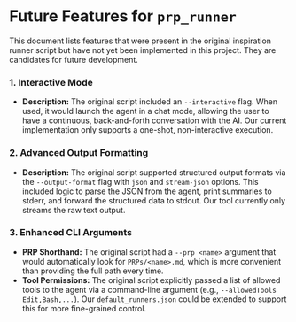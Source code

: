 # Future Features for `prp_runner`

This document lists features that were present in the original inspiration runner script but have not yet been implemented in this project. They are candidates for future development.

### 1. Interactive Mode

- **Description:** The original script included an `--interactive` flag. When used, it would launch the agent in a chat mode, allowing the user to have a continuous, back-and-forth conversation with the AI. Our current implementation only supports a one-shot, non-interactive execution.

### 2. Advanced Output Formatting

- **Description:** The original script supported structured output formats via the `--output-format` flag with `json` and `stream-json` options. This included logic to parse the JSON from the agent, print summaries to stderr, and forward the structured data to stdout. Our tool currently only streams the raw text output.

### 3. Enhanced CLI Arguments

- **PRP Shorthand:** The original script had a `--prp <name>` argument that would automatically look for `PRPs/<name>.md`, which is more convenient than providing the full path every time.
- **Tool Permissions:** The original script explicitly passed a list of allowed tools to the agent via a command-line argument (e.g., `--allowedTools Edit,Bash,...`). Our `default_runners.json` could be extended to support this for more fine-grained control.
